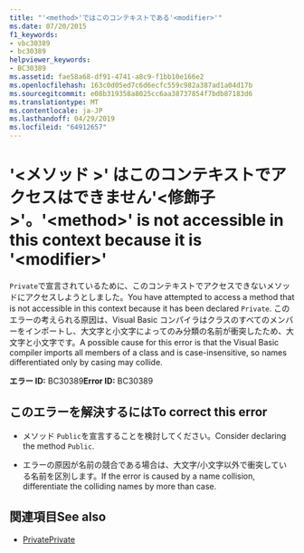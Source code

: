 ```yaml
---
title: "'<method>'ではこのコンテキストである'<modifier>'"
ms.date: 07/20/2015
f1_keywords:
- vbc30389
- bc30389
helpviewer_keywords:
- BC30389
ms.assetid: fae58a68-df91-4741-a8c9-f1bb10e166e2
ms.openlocfilehash: 163c0d05ed7c6d6ecfc559c982a387ad1a04d17b
ms.sourcegitcommit: e08b319358a8025cc6aa38737854f7bdb87183d6
ms.translationtype: MT
ms.contentlocale: ja-JP
ms.lasthandoff: 04/29/2019
ms.locfileid: "64912657"
---
```

# <a name="method-is-not-accessible-in-this-context-because-it-is-modifier"></a><span data-ttu-id="9dcb9-102">'\<メソッド >' はこのコンテキストでアクセスはできません'\<修飾子 >'。</span><span class="sxs-lookup"><span data-stu-id="9dcb9-102">'\<method>' is not accessible in this context because it is '\<modifier>'</span></span>
<span data-ttu-id="9dcb9-103">`Private`で宣言されているために、このコンテキストでアクセスできないメソッドにアクセスしようとしました。</span><span class="sxs-lookup"><span data-stu-id="9dcb9-103">You have attempted to access a method that is not accessible in this context because it has been declared `Private`.</span></span> <span data-ttu-id="9dcb9-104">このエラーの考えられる原因は、Visual Basic コンパイラはクラスのすべてのメンバーをインポートし、大文字と小文字によってのみ分類の名前が衝突したため、大文字と小文字です。</span><span class="sxs-lookup"><span data-stu-id="9dcb9-104">A possible cause for this error is that the Visual Basic compiler imports all members of a class and is case-insensitive, so names differentiated only by casing may collide.</span></span>  
  
 <span data-ttu-id="9dcb9-105">**エラー ID:** BC30389</span><span class="sxs-lookup"><span data-stu-id="9dcb9-105">**Error ID:** BC30389</span></span>  
  
## <a name="to-correct-this-error"></a><span data-ttu-id="9dcb9-106">このエラーを解決するには</span><span class="sxs-lookup"><span data-stu-id="9dcb9-106">To correct this error</span></span>  
  
- <span data-ttu-id="9dcb9-107">メソッド `Public`を宣言することを検討してください。</span><span class="sxs-lookup"><span data-stu-id="9dcb9-107">Consider declaring the method `Public`.</span></span>  
  
- <span data-ttu-id="9dcb9-108">エラーの原因が名前の競合である場合は、大文字/小文字以外で衝突している名前を区別します。</span><span class="sxs-lookup"><span data-stu-id="9dcb9-108">If the error is caused by a name collision, differentiate the colliding names by more than case.</span></span>  
  
## <a name="see-also"></a><span data-ttu-id="9dcb9-109">関連項目</span><span class="sxs-lookup"><span data-stu-id="9dcb9-109">See also</span></span>

- [<span data-ttu-id="9dcb9-110">Private</span><span class="sxs-lookup"><span data-stu-id="9dcb9-110">Private</span></span>](../../visual-basic/language-reference/modifiers/private.md)

